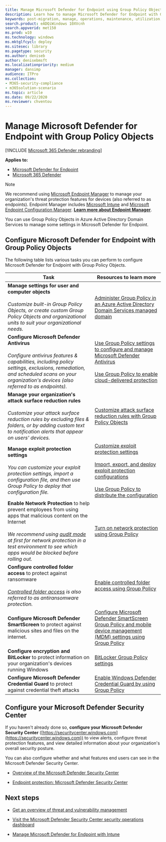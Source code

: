 ```yaml
---
title: Manage Microsoft Defender for Endpoint using Group Policy Objects
description: Learn how to manage Microsoft Defender for Endpoint with Group Policy Objects
keywords: post-migration, manage, operations, maintenance, utilization, PowerShell, windows defender advanced threat protection, atp, edr
search.product: eADQiWindows 10XVcnh
search.appverid: met150
ms.prod: w10
ms.technology: windows
ms.mktglfcycl: deploy
ms.sitesec: library
ms.pagetype: security
ms.author: deniseb
author: denisebmsft
ms.localizationpriority: medium
manager: dansimp
audience: ITPro
ms.collection: 
- M365-security-compliance
- m365solution-scenario
ms.topic: article
ms.date: 09/22/2020
ms.reviewer: chventou
---
```


# Manage Microsoft Defender for Endpoint with Group Policy Objects

[!INCLUDE [Microsoft 365 Defender rebranding](../../includes/microsoft-defender.md)]

**Applies to:**
- [Microsoft Defender for Endpoint](https://go.microsoft.com/fwlink/p/?linkid=2146631)
- [Microsoft 365 Defender](https://go.microsoft.com/fwlink/?linkid=2118804)

> [!NOTE]
> We recommend using [Microsoft Endpoint Manager](https://docs.microsoft.com/mem) to manage your organization's threat protection features for devices (also referred to as endpoints). Endpoint Manager includes [Microsoft Intune](https://docs.microsoft.com/mem/intune/fundamentals/what-is-intune) and [Microsoft Endpoint Configuration Manager](https://docs.microsoft.com/mem/configmgr/core/understand/introduction). **[Learn more about Endpoint Manager](https://docs.microsoft.com/mem/endpoint-manager-overview)**. 

You can use Group Policy Objects in Azure Active Directory Domain Services to manage some settings in Microsoft Defender for Endpoint.

## Configure Microsoft Defender for Endpoint with Group Policy Objects

The following table lists various tasks you can perform to configure Microsoft Defender for Endpoint with Group Policy Objects.

|Task  |Resources to learn more  |
|---------|---------|
|**Manage settings for user and computer objects** <br/><br/>*Customize built-in Group Policy Objects, or create custom Group Policy Objects and organizational units to suit your organizational needs.*     |[Administer Group Policy in an Azure Active Directory Domain Services managed domain](https://docs.microsoft.com/azure/active-directory-domain-services/manage-group-policy)   |
|**Configure Microsoft Defender Antivirus** <br/><br/>*Configure antivirus features & capabilities, including policy settings, exclusions, remediation, and scheduled scans on your organization's devices (also referred to as endpoints).*   |[Use Group Policy settings to configure and manage Microsoft Defender Antivirus](https://docs.microsoft.com/windows/security/threat-protection/microsoft-defender-antivirus/use-group-policy-microsoft-defender-antivirus) <br/><br/>[Use Group Policy to enable cloud-delivered protection](https://docs.microsoft.com/windows/security/threat-protection/microsoft-defender-antivirus/enable-cloud-protection-microsoft-defender-antivirus#use-group-policy-to-enable-cloud-delivered-protection)      |
|**Manage your organization's attack surface reduction rules** <br/><br/>*Customize your attack surface reduction rules by excluding files & folders, or by adding custom text to notification alerts that appear on users' devices.* |[Customize attack surface reduction rules with Group Policy Objects](https://docs.microsoft.com/windows/security/threat-protection/microsoft-defender-atp/customize-attack-surface-reduction#use-group-policy-to-exclude-files-and-folders) |
|**Manage exploit protection settings**<br/><br/>*You can customize your exploit protection settings, import a configuration file, and then use Group Policy to deploy that configuration file.*  |[Customize exploit protection settings](https://docs.microsoft.com/windows/security/threat-protection/microsoft-defender-atp/customize-exploit-protection) <br/><br/>[Import, export, and deploy exploit protection configurations](https://docs.microsoft.com/windows/security/threat-protection/microsoft-defender-atp/import-export-exploit-protection-emet-xml)<br/><br/>[Use Group Policy to distribute the configuration](https://docs.microsoft.com/windows/security/threat-protection/microsoft-defender-atp/import-export-exploit-protection-emet-xml#use-group-policy-to-distribute-the-configuration)  |
|**Enable Network Protection** to help prevent employees from using apps that malicious content on the Internet <br/><br/>*We recommend using [audit mode](https://docs.microsoft.com/windows/security/threat-protection/microsoft-defender-atp/evaluate-network-protection) at first for network protection in a test environment to see which apps would be blocked before rolling out.* |[Turn on network protection using Group Policy](https://docs.microsoft.com/windows/security/threat-protection/microsoft-defender-atp/enable-network-protection#group-policy)  |
|**Configure controlled folder access** to protect against ransomware <br/><br/>*[Controlled folder access](https://docs.microsoft.com/windows/security/threat-protection/microsoft-defender-atp/controlled-folders) is also referred to as antiransomware protection.*  |[Enable controlled folder access using Group Policy](https://docs.microsoft.com/windows/security/threat-protection/microsoft-defender-atp/enable-controlled-folders#group-policy) |
|**Configure Microsoft Defender SmartScreen** to protect against malicious sites and files on the internet.  |[Configure Microsoft Defender SmartScreen Group Policy and mobile device management (MDM) settings using Group Policy](https://docs.microsoft.com/windows/security/threat-protection/microsoft-defender-smartscreen/microsoft-defender-smartscreen-available-settings#group-policy-settings)  |
|**Configure encryption and BitLocker** to protect information on your organization's devices running Windows |[BitLocker Group Policy settings](https://docs.microsoft.com/windows/security/information-protection/bitlocker/bitlocker-group-policy-settings) |
|**Configure Microsoft Defender Credential Guard** to protect against credential theft attacks |[Enable Windows Defender Credential Guard by using Group Policy](https://docs.microsoft.com/windows/security/identity-protection/credential-guard/credential-guard-manage#enable-windows-defender-credential-guard-by-using-group-policy) |

## Configure your Microsoft Defender Security Center

If you haven't already done so, **configure your Microsoft Defender Security Center** ([https://securitycenter.windows.com](https://securitycenter.windows.com)) to view alerts, configure threat protection features, and view detailed information about your organization's overall security posture. 

You can also configure whether and what features end users can see in the Microsoft Defender Security Center.

- [Overview of the Microsoft Defender Security Center](https://docs.microsoft.com/windows/security/threat-protection/microsoft-defender-atp/use)

- [Endpoint protection: Microsoft Defender Security Center](https://docs.microsoft.com/mem/intune/protect/endpoint-protection-windows-10#microsoft-defender-security-center)

## Next steps

- [Get an overview of threat and vulnerability management](https://docs.microsoft.com/windows/security/threat-protection/microsoft-defender-atp/next-gen-threat-and-vuln-mgt)

- [Visit the Microsoft Defender Security Center security operations dashboard](https://docs.microsoft.com/windows/security/threat-protection/microsoft-defender-atp/security-operations-dashboard)

- [Manage Microsoft Defender for Endpoint with Intune](manage-atp-post-migration-intune.md)
